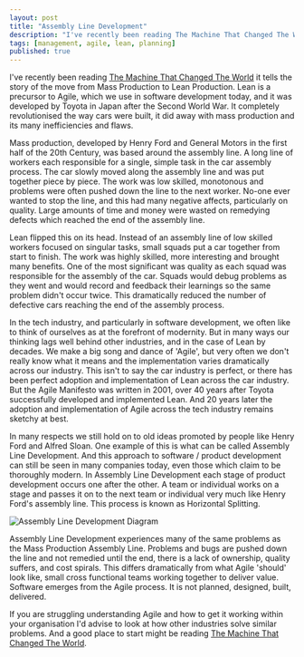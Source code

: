 ```yaml
---
layout: post
title: "Assembly Line Development"
description: "I've recently been reading The Machine That Changed The World it tells the story of the move from Mass Production to Lean Production. Lean is a precursor to Agile."
tags: [management, agile, lean, planning]
published: true
---
```

I've recently been reading [The Machine That Changed The World](https://www.goodreads.com/book/show/93903.The_Machine_That_Changed_the_World_) it tells the story of the move from Mass Production to Lean Production. Lean is a precursor to Agile, which we use in software development today, and it was developed by Toyota in Japan after the Second World War. It completely revolutionised the way cars were built, it did away with mass production and its many inefficiencies and flaws.

Mass production, developed by Henry Ford and General Motors in the first half of the 20th Century, was based around the assembly line. A long line of workers each responsible for a single, simple task in the car assembly process. The car slowly moved along the assembly line and was put together piece by piece. The work was low skilled, monotonous and problems were often pushed down the line to the next worker. No-one ever wanted to stop the line, and this had many negative affects, particularly on quality. Large amounts of time and money were wasted on remedying defects which reached the end of the assembly line.

Lean flipped this on its head. Instead of an assembly line of low skilled workers focused on singular tasks, small squads put a car together from start to finish. The work was highly skilled, more interesting and brought many benefits. One of the most significant was quality as each squad was responsible for the assembly of the car. Squads would debug problems as they went and would record and feedback their learnings so the same problem didn't occur twice. This dramatically reduced the number of defective cars reaching the end of the assembly process.   

In the tech industry, and particularly in software development, we often like to think of ourselves as at the forefront of modernity. But in many ways our thinking lags well behind other industries, and in the case of Lean by decades. We make a big song and dance of 'Agile', but very often we don't really know what it means and the implementation varies dramatically across our industry. This isn't to say the car industry is perfect, or there has been perfect adoption and implementation of Lean across the car industry. But the Agile Manifesto was written in 2001, over 40 years after Toyota successfully developed and implemented Lean. And 20 years later the adoption and implementation of Agile across the tech industry remains sketchy at best.

In many respects we still hold on to old ideas promoted by people like Henry Ford and Alfred Sloan. One example of this is what can be called Assembly Line Development. And this approach to software / product development can still be seen in many companies today, even those which claim to be thoroughly modern. In Assembly Line Development each stage of product development occurs one after the other. A team or individual works on a stage and passes it on to the next team or individual very much like Henry Ford's assembly line. This process is known as Horizontal Splitting.

![Assembly Line Development Diagram](/assets/img/assembly_line.png)

Assembly Line Development experiences many of the same problems as the Mass Production Assembly Line. Problems and bugs are pushed down the line and not remedied until the end, there is a lack of ownership, quality suffers, and cost spirals. This differs dramatically from what Agile 'should' look like, small cross functional teams working together to deliver value. Software emerges from the Agile process. It is not planned, designed, built, delivered. 

If you are struggling understanding Agile and how to get it working within your organisation I'd advise to look at how other industries solve similar problems. And a good place to start might be reading [The Machine That Changed The World](https://www.goodreads.com/book/show/93903.The_Machine_That_Changed_the_World_).